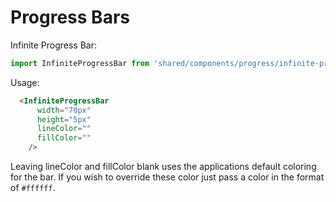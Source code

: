 Progress Bars
=======

Infinite Progress Bar:

``` javascript
import InfiniteProgressBar from 'shared/components/progress/infinite-progress-bar'
```

Usage:
```html
  <InfiniteProgressBar
      width="70px"
      height="5px"
      lineColor=""
      fillColor=""
    />
```
Leaving lineColor and fillColor blank uses the applications default coloring for the bar. If you wish to override these color just pass a color in the format of `#ffffff`.